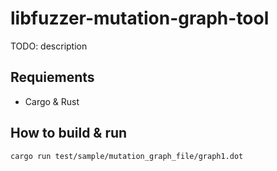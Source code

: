 libfuzzer-mutation-graph-tool
====

TODO: description


Requiements
----
* Cargo & Rust


How to build & run
----
```shell
cargo run test/sample/mutation_graph_file/graph1.dot
```